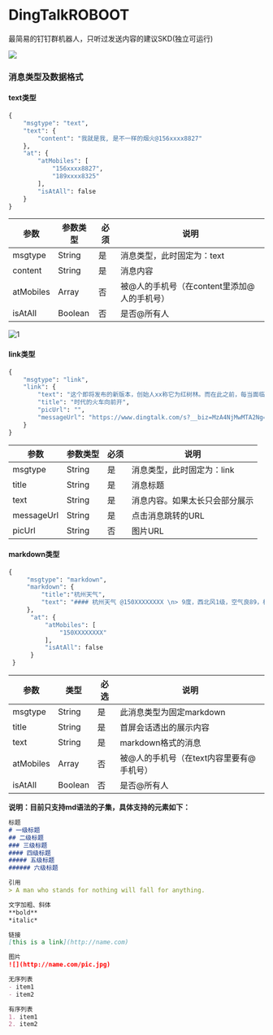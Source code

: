 # DingTalkROBOOT
最简易的钉钉群机器人，只听过发送内容的建议SKD(独立可运行)

![](https://img.shields.io/badge/DingTalk-PC%205.1.11-blue)

### 消息类型及数据格式
#### text类型
```python
{
    "msgtype": "text", 
    "text": {
        "content": "我就是我, 是不一样的烟火@156xxxx8827"
    }, 
    "at": {
        "atMobiles": [
            "156xxxx8827", 
            "189xxxx8325"
        ], 
        "isAtAll": false
    }
}
```
| 参数        | 参数类型    | 必须 | 说明                         |
|-----------|---------|----|----------------------------|
| msgtype   | String  | 是  | 消息类型，此时固定为：text            |
| content   | String  | 是  | 消息内容                       |
| atMobiles | Array   | 否  | 被@人的手机号（在content里添加@人的手机号） |
| isAtAll   | Boolean | 否  | 是否@所有人                     |

![1](https://img.alicdn.com/tfs/TB1jFpqaRxRMKJjy0FdXXaifFXa-497-133.png)

#### link类型
```python
{
    "msgtype": "link", 
    "link": {
        "text": "这个即将发布的新版本，创始人xx称它为红树林。而在此之前，每当面临重大升级，产品经理们都会取一个应景的代号，这一次，为什么是红树林", 
        "title": "时代的火车向前开", 
        "picUrl": "", 
        "messageUrl": "https://www.dingtalk.com/s?__biz=MzA4NjMwMTA2Ng==&mid=2650316842&idx=1&sn=60da3ea2b29f1dcc43a7c8e4a7c97a16&scene=2&srcid=09189AnRJEdIiWVaKltFzNTw&from=timeline&isappinstalled=0&key=&ascene=2&uin=&devicetype=android-23&version=26031933&nettype=WIFI"
    }
}
```
| 参数         | 参数类型   | 必须 | 说明              |
|------------|--------|----|-----------------|
| msgtype    | String | 是  | 消息类型，此时固定为：link |
| title      | String | 是  | 消息标题            |
| text       | String | 是  | 消息内容。如果太长只会部分展示 |
| messageUrl | String | 是  | 点击消息跳转的URL      |
| picUrl     | String | 否  | 图片URL           |

#### markdown类型
```python
{
     "msgtype": "markdown",
     "markdown": {
         "title":"杭州天气",
         "text": "#### 杭州天气 @150XXXXXXXX \n> 9度，西北风1级，空气良89，相对温度73%\n> ![screenshot](https://img.alicdn.com/tfs/TB1NwmBEL9TBuNjy1zbXXXpepXa-2400-1218.png)\n> ###### 10点20分发布 [天气](https://www.dingtalk.com) \n"
     },
      "at": {
          "atMobiles": [
              "150XXXXXXXX"
          ],
          "isAtAll": false
      }
 }
 ```
 | 参数        | 类型      | 必选 | 说明                      |
|-----------|---------|----|-------------------------|
| msgtype   | String  | 是  | 此消息类型为固定markdown        |
| title     | String  | 是  | 首屏会话透出的展示内容             |
| text      | String  | 是  | markdown格式的消息           |
| atMobiles | Array   | 否  | 被@人的手机号（在text内容里要有@手机号） |
| isAtAll   | Boolean | 否  | 是否@所有人                  |

 **说明：目前只支持md语法的子集，具体支持的元素如下：**
 ```markdown
 标题
# 一级标题
## 二级标题
### 三级标题
#### 四级标题
##### 五级标题
###### 六级标题

引用
> A man who stands for nothing will fall for anything.

文字加粗、斜体
**bold**
*italic*

链接
[this is a link](http://name.com)

图片
![](http://name.com/pic.jpg)

无序列表
- item1
- item2

有序列表
1. item1
2. item2
```
 
